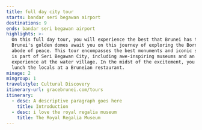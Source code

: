 ```yaml
---
title: full day city tour
starts: bandar seri begawan airport
destinations: 9
ends: bandar seri begawan airport
highlights: >-
  On this full day tour, you will experience the best that Brunei has to offer.
  Brunei's golden domes await you on this journey of exploring the Borneo's
  abode of peace. This tour encompasses the best monuments and iconic sites that
  is part of Seri Begawan City, including awe-inspiring museums and an immersive
  experience at the water village. In the midst of the excitement, you will eat
  lunch the locals at a Bruneian restaurant.
minage: 2
mingroup: 1
travelstyle: Cultural Discovery
itinerary-url: gracebrunei.com/tours
itinerary:
  - desc: A descriptive paragraph goes here
    title: Introduction
  - desc: i love the royal regalia museum
    title: The Royal Regalia Museum
---
```


